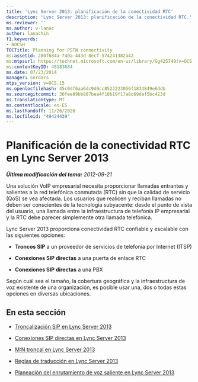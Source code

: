 ```yaml
---
title: 'Lync Server 2013: planificación de la conectividad RTC'
description: 'Lync Server 2013: planificación de la conectividad RTC.'
ms.reviewer: ''
ms.author: v-lanac
author: lanachin
f1.keywords:
- NOCSH
TOCTitle: Planning for PSTN connectivity
ms:assetid: 280f684a-740a-443d-8ecf-574241382a42
ms:mtpsurl: https://technet.microsoft.com/en-us/library/Gg425749(v=OCS.15)
ms:contentKeyID: 48183684
ms.date: 07/23/2014
manager: serdars
mtps_version: v=OCS.15
ms.openlocfilehash: 45c0df6aa6dc9d9cc8522223056f1834849e6ddb
ms.sourcegitcommit: 36fee89bb887bea4f18b19f17a8c69daf5bc423d
ms.translationtype: MT
ms.contentlocale: es-ES
ms.lasthandoff: 11/26/2020
ms.locfileid: "49424439"
---
```

# <a name="planning-for-pstn-connectivity-in-lync-server-2013"></a>Planificación de la conectividad RTC en Lync Server 2013

<div data-xmlns="http://www.w3.org/1999/xhtml">

<div class="topic" data-xmlns="http://www.w3.org/1999/xhtml" data-msxsl="urn:schemas-microsoft-com:xslt" data-cs="https://msdn.microsoft.com/">

<div data-asp="https://msdn2.microsoft.com/asp">



</div>

<div id="mainSection">

<div id="mainBody">

<span> </span>

_**Última modificación del tema:** 2012-09-21_

Una solución VoIP empresarial necesita proporcionar llamadas entrantes y salientes a la red telefónica conmutada (RTC) sin que la calidad de servicio (QoS) se vea afectada. Los usuarios que realicen y reciban llamadas no deben ser conscientes de la tecnología subyacente: desde el punto de vista del usuario, una llamada entre la infraestructura de telefonía IP empresarial y la RTC debe parecer simplemente otra llamada telefónica.

Lync Server 2013 proporciona conectividad RTC confiable y escalable con las siguientes opciones:

  - **Troncos SIP** a un proveedor de servicios de telefonía por Internet (ITSP)

  - **Conexiones SIP directas** a una puerta de enlace RTC

  - **Conexiones SIP directas** a una PBX

Según cuál sea el tamaño, la cobertura geográfica y la infraestructura de voz existente de una organización, es posible usar una, dos o todas estas opciones en diversas ubicaciones.

<div>

## <a name="in-this-section"></a>En esta sección

  - [Troncalización SIP en Lync Server 2013](lync-server-2013-sip-trunking.md)

  - [Conexiones SIP directas en Lync Server 2013](lync-server-2013-direct-sip-connections.md)

  - [M:N troncal en Lync Server 2013](lync-server-2013-m-n-trunk.md)

  - [Reglas de traducción en Lync Server 2013](lync-server-2013-translation-rules.md)

  - [Planeación del enrutamiento de voz saliente en Lync Server 2013](lync-server-2013-planning-outbound-voice-routing.md)

</div>

</div>

<span> </span>

</div>

</div>

</div>


